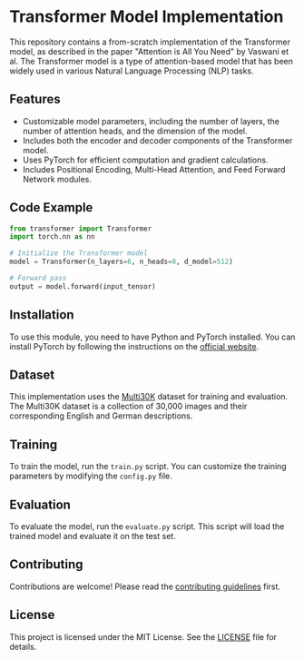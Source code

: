 # Transformer Model Implementation

This repository contains a from-scratch implementation of the Transformer model, as described in the paper "Attention is All You Need" by Vaswani et al. The Transformer model is a type of attention-based model that has been widely used in various Natural Language Processing (NLP) tasks.

## Features

- Customizable model parameters, including the number of layers, the number of attention heads, and the dimension of the model.
- Includes both the encoder and decoder components of the Transformer model.
- Uses PyTorch for efficient computation and gradient calculations.
- Includes Positional Encoding, Multi-Head Attention, and Feed Forward Network modules.

## Code Example

```python
from transformer import Transformer
import torch.nn as nn

# Initialize the Transformer model
model = Transformer(n_layers=6, n_heads=8, d_model=512)

# Forward pass
output = model.forward(input_tensor)
```

## Installation

To use this module, you need to have Python and PyTorch installed. You can install PyTorch by following the instructions on the [official website](https://pytorch.org/).

## Dataset

This implementation uses the [Multi30K](https://github.com/multi30k/dataset) dataset for training and evaluation. The Multi30K dataset is a collection of 30,000 images and their corresponding English and German descriptions.

## Training

To train the model, run the `train.py` script. You can customize the training parameters by modifying the `config.py` file.

## Evaluation

To evaluate the model, run the `evaluate.py` script. This script will load the trained model and evaluate it on the test set.

## Contributing

Contributions are welcome! Please read the [contributing guidelines](CONTRIBUTING.md) first.

## License

This project is licensed under the MIT License. See the [LICENSE](LICENSE.md) file for details.
